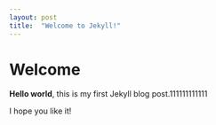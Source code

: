 ```yaml
---
layout: post
title:  "Welcome to Jekyll!"
---
```


# Welcome

**Hello world**, this is my first Jekyll blog post.111111111111

I hope you like it!
